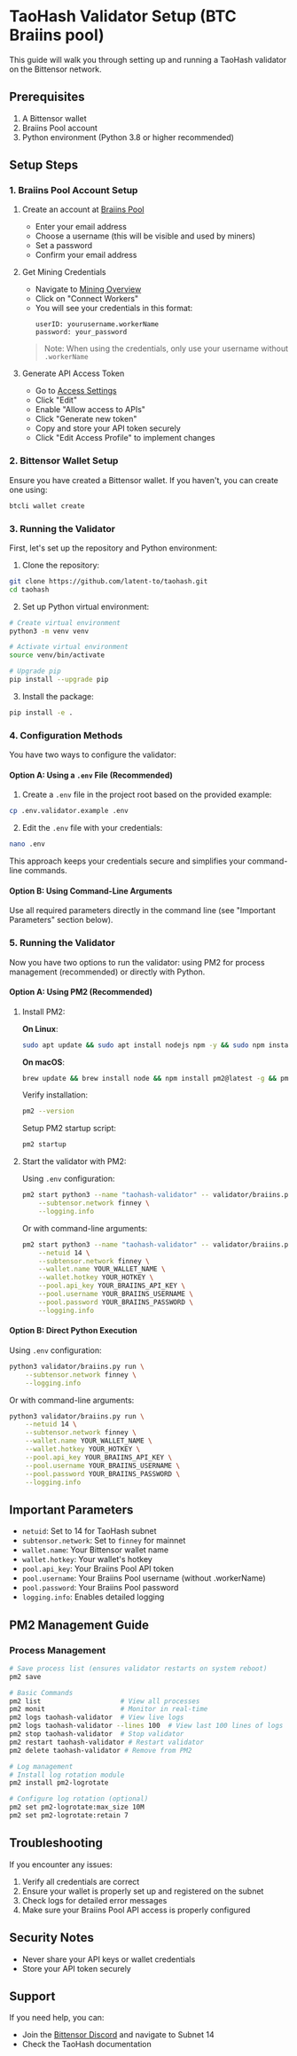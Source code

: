 # TaoHash Validator Setup (BTC Braiins pool)

This guide will walk you through setting up and running a TaoHash validator on the Bittensor network.

## Prerequisites

1. A Bittensor wallet
2. Braiins Pool account
3. Python environment (Python 3.8 or higher recommended)

## Setup Steps

### 1. Braiins Pool Account Setup

1. Create an account at [Braiins Pool](https://pool.braiins.com/signup/)
   - Enter your email address
   - Choose a username (this will be visible and used by miners)
   - Set a password
   - Confirm your email address

2. Get Mining Credentials
   - Navigate to [Mining Overview](https://pool.braiins.com/mining/overview/)
   - Click on "Connect Workers"
   - You will see your credentials in this format:
     ```
     userID: yourusername.workerName
     password: your_password
     ```
   > Note: When using the credentials, only use your username without `.workerName`

3. Generate API Access Token
   - Go to [Access Settings](https://pool.braiins.com/settings/access)
   - Click "Edit"
   - Enable "Allow access to APIs"
   - Click "Generate new token"
   - Copy and store your API token securely
   - Click "Edit Access Profile" to implement changes

### 2. Bittensor Wallet Setup

Ensure you have created a Bittensor wallet. If you haven't, you can create one using:
```bash
btcli wallet create
```

### 3. Running the Validator

First, let's set up the repository and Python environment:

1. Clone the repository:
```bash
git clone https://github.com/latent-to/taohash.git
cd taohash
```

2. Set up Python virtual environment:
```bash
# Create virtual environment
python3 -m venv venv

# Activate virtual environment
source venv/bin/activate

# Upgrade pip
pip install --upgrade pip
```

3. Install the package:
```bash
pip install -e .
```

### 4. Configuration Methods

You have two ways to configure the validator:

#### Option A: Using a `.env` File (Recommended)

1. Create a `.env` file in the project root based on the provided example:
```bash
cp .env.validator.example .env
```

2. Edit the `.env` file with your credentials:
```bash
nano .env
```

This approach keeps your credentials secure and simplifies your command-line commands.

#### Option B: Using Command-Line Arguments

Use all required parameters directly in the command line (see "Important Parameters" section below).

### 5. Running the Validator

Now you have two options to run the validator: using PM2 for process management (recommended) or directly with Python.

#### Option A: Using PM2 (Recommended)

1. Install PM2:

   **On Linux**:
   ```bash
   sudo apt update && sudo apt install nodejs npm -y && sudo npm install pm2@latest -g && pm2 update
   ```

   **On macOS**:
   ```bash
   brew update && brew install node && npm install pm2@latest -g && pm2 update
   ```

   Verify installation:
   ```bash
   pm2 --version
   ```

   Setup PM2 startup script:
   ```bash
   pm2 startup
   ```

2. Start the validator with PM2:

   Using `.env` configuration:
   ```bash
   pm2 start python3 --name "taohash-validator" -- validator/braiins.py run \
       --subtensor.network finney \
       --logging.info
   ```

   Or with command-line arguments:
   ```bash
   pm2 start python3 --name "taohash-validator" -- validator/braiins.py run \
       --netuid 14 \
       --subtensor.network finney \
       --wallet.name YOUR_WALLET_NAME \
       --wallet.hotkey YOUR_HOTKEY \
       --pool.api_key YOUR_BRAIINS_API_KEY \
       --pool.username YOUR_BRAIINS_USERNAME \
       --pool.password YOUR_BRAIINS_PASSWORD \
       --logging.info
   ```

#### Option B: Direct Python Execution

   Using `.env` configuration:
   ```bash
   python3 validator/braiins.py run \
       --subtensor.network finney \
       --logging.info
   ```

   Or with command-line arguments:
   ```bash
   python3 validator/braiins.py run \
       --netuid 14 \
       --subtensor.network finney \
       --wallet.name YOUR_WALLET_NAME \
       --wallet.hotkey YOUR_HOTKEY \
       --pool.api_key YOUR_BRAIINS_API_KEY \
       --pool.username YOUR_BRAIINS_USERNAME \
       --pool.password YOUR_BRAIINS_PASSWORD \
       --logging.info
   ```

## Important Parameters

- `netuid`: Set to 14 for TaoHash subnet
- `subtensor.network`: Set to `finney` for mainnet
- `wallet.name`: Your Bittensor wallet name
- `wallet.hotkey`: Your wallet's hotkey
- `pool.api_key`: Your Braiins Pool API token
- `pool.username`: Your Braiins Pool username (without .workerName)
- `pool.password`: Your Braiins Pool password
- `logging.info`: Enables detailed logging

## PM2 Management Guide

### Process Management
```bash
# Save process list (ensures validator restarts on system reboot)
pm2 save

# Basic Commands
pm2 list                    # View all processes
pm2 monit                   # Monitor in real-time
pm2 logs taohash-validator  # View live logs
pm2 logs taohash-validator --lines 100  # View last 100 lines of logs
pm2 stop taohash-validator  # Stop validator
pm2 restart taohash-validator # Restart validator
pm2 delete taohash-validator # Remove from PM2

# Log management
# Install log rotation module
pm2 install pm2-logrotate

# Configure log rotation (optional)
pm2 set pm2-logrotate:max_size 10M
pm2 set pm2-logrotate:retain 7
```

## Troubleshooting

If you encounter any issues:
1. Verify all credentials are correct
2. Ensure your wallet is properly set up and registered on the subnet
3. Check logs for detailed error messages
4. Make sure your Braiins Pool API access is properly configured

## Security Notes

- Never share your API keys or wallet credentials
- Store your API token securely

## Support

If you need help, you can:
- Join the [Bittensor Discord](https://discord.com/invite/bittensor) and navigate to Subnet 14
- Check the TaoHash documentation
